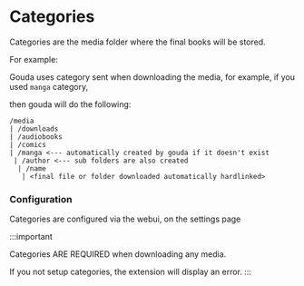 # Categories

Categories are the media folder where the final books will be stored.

For example:

Gouda uses category sent when downloading the media, for example, if you used `manga` category,

then gouda will do the following:
```
/media
| /downloads
| /audiobooks
| /comics
| /manga <--- automatically created by gouda if it doesn't exist
 | /author <--- sub folders are also created 
  | /name
   | <final file or folder downloaded automatically hardlinked>
```

### Configuration
Categories are configured via the webui, on the settings page 

:::important

Categories ARE REQUIRED when downloading any media. 

If you not setup categories, the extension will display an error.
:::